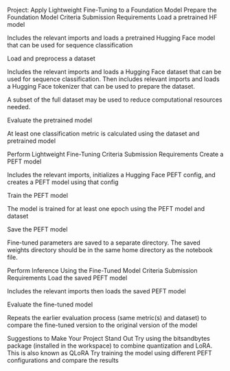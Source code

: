 Project: Apply Lightweight Fine-Tuning to a Foundation Model
Prepare the Foundation Model
Criteria	Submission Requirements
Load a pretrained HF model

Includes the relevant imports and loads a pretrained Hugging Face model that can be used for sequence classification

Load and preprocess a dataset

Includes the relevant imports and loads a Hugging Face dataset that can be used for sequence classification. Then includes relevant imports and loads a Hugging Face tokenizer that can be used to prepare the dataset.

A subset of the full dataset may be used to reduce computational resources needed.

Evaluate the pretrained model

At least one classification metric is calculated using the dataset and pretrained model

Perform Lightweight Fine-Tuning
Criteria	Submission Requirements
Create a PEFT model

Includes the relevant imports, initializes a Hugging Face PEFT config, and creates a PEFT model using that config

Train the PEFT model

The model is trained for at least one epoch using the PEFT model and dataset

Save the PEFT model

Fine-tuned parameters are saved to a separate directory. The saved weights directory should be in the same home directory as the notebook file.

Perform Inference Using the Fine-Tuned Model
Criteria	Submission Requirements
Load the saved PEFT model

Includes the relevant imports then loads the saved PEFT model

Evaluate the fine-tuned model

Repeats the earlier evaluation process (same metric(s) and dataset) to compare the fine-tuned version to the original version of the model

Suggestions to Make Your Project Stand Out
Try using the bitsandbytes package (installed in the workspace) to combine quantization and LoRA. This is also known as QLoRA
Try training the model using different PEFT configurations and compare the results
